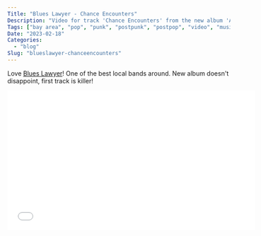 ```yaml
---
Title: "Blues Lawyer - Chance Encounters"
Description: "Video for track 'Chance Encounters' from the new album 'All In Good Time'"
Tags: ["bay area", "pop", "punk", "postpunk", "postpop", "video", "music"]
Date: "2023-02-18"
Categories:
  - "blog"
Slug: "blueslawyer-chanceencounters"
---
```


Love <a href="https://blueslawyer.bandcamp.com/">Blues Lawyer</a>! One of the best local bands around. New album doesn't disappoint, first track is killer!

<div class="video-container">
<iframe width="560" height="315" src="//www.youtube.com/embed/3ue4v_eLglg" frameborder="0" allowfullscreen></iframe>
</div>
